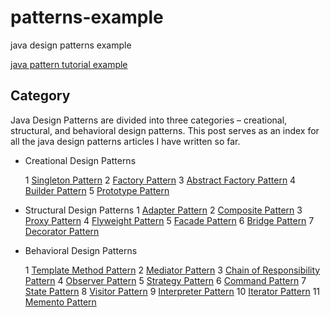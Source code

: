 # patterns-example
java design patterns example

[java pattern tutorial example](http://www.journaldev.com/1827/java-design-patterns-example-tutorial)

## Category

Java Design Patterns are divided into three categories – creational, structural, and behavioral design
patterns. This post serves as an index for all the java design patterns articles I have written so far.

* Creational Design Patterns

    1 [Singleton Pattern](http://www.journaldev.com/1827/java-design-patterns-example-tutorial#singleton-pattern)
    2 [Factory Pattern](http://www.journaldev.com/1827/java-design-patterns-example-tutorial#factory-pattern)
    3 [Abstract Factory Pattern](http://www.journaldev.com/1827/java-design-patterns-example-tutorial#abstract-factory-pattern)
    4 [Builder Pattern](http://www.journaldev.com/1827/java-design-patterns-example-tutorial#builder-pattern)
    5 [Prototype Pattern](http://www.journaldev.com/1827/java-design-patterns-example-tutorial#prototype-pattern)

* Structural Design Patterns
    1 [Adapter Pattern](http://www.journaldev.com/1827/java-design-patterns-example-tutorial#adapter-pattern)
    2 [Composite Pattern](http://www.journaldev.com/1827/java-design-patterns-example-tutorial#composite-pattern)
    3 [Proxy Pattern](http://www.journaldev.com/1827/java-design-patterns-example-tutorial#proxy-pattern)
    4 [Flyweight Pattern](http://www.journaldev.com/1827/java-design-patterns-example-tutorial#flyweight-pattern)
    5 [Facade Pattern](http://www.journaldev.com/1827/java-design-patterns-example-tutorial#facade-pattern)
    6 [Bridge Pattern](http://www.journaldev.com/1827/java-design-patterns-example-tutorial#bridge-pattern)
    7 [Decorator Pattern](http://www.journaldev.com/1827/java-design-patterns-example-tutorial#decorator-pattern)

* Behavioral Design Patterns

    1 [Template Method Pattern](http://www.journaldev.com/1827/java-design-patterns-example-tutorial#template-method-pattern)
    2 [Mediator Pattern](http://www.journaldev.com/1827/java-design-patterns-example-tutorial#mediator-pattern)
    3 [Chain of Responsibility Pattern](http://www.journaldev.com/1827/java-design-patterns-example-tutorial#chain-of-responsibility-pattern)
    4 [Observer Pattern](http://www.journaldev.com/1827/java-design-patterns-example-tutorial#observer-pattern)
    5 [Strategy Pattern](http://www.journaldev.com/1827/java-design-patterns-example-tutorial#strategy-pattern)
    6 [Command Pattern](http://www.journaldev.com/1827/java-design-patterns-example-tutorial#command-pattern)
    7 [State Pattern](http://www.journaldev.com/1827/java-design-patterns-example-tutorial#state-pattern)
    8 [Visitor Pattern](http://www.journaldev.com/1827/java-design-patterns-example-tutorial#visitor-pattern)
    9 [Interpreter Pattern](http://www.journaldev.com/1827/java-design-patterns-example-tutorial#interpreter-pattern)
    10 [Iterator Pattern](http://www.journaldev.com/1827/java-design-patterns-example-tutorial#iterator-pattern)
    11 [Memento Pattern](http://www.journaldev.com/1827/java-design-patterns-example-tutorial#memento-pattern)
